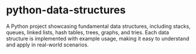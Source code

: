# python-data-structures
A Python project showcasing fundamental data structures, including stacks, queues, linked lists, hash tables, trees, graphs, and tries. Each data structure is implemented with example usage, making it easy to understand and apply in real-world scenarios.
